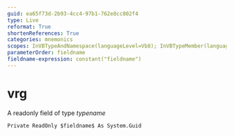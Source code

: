 ```yaml
---
guid: ea65f73d-2b93-4cc4-97b1-762e8cc802f4
type: Live
reformat: True
shortenReferences: True
categories: mnemonics
scopes: InVBTypeAndNamespace(languageLevel=Vb8); InVBTypeMember(languageLevel=Vb8)
parameterOrder: fieldname
fieldname-expression: constant("fieldname")
---
```


# vrg

A readonly field of type $typename$

```
Private ReadOnly $fieldname$ As System.Guid
```
